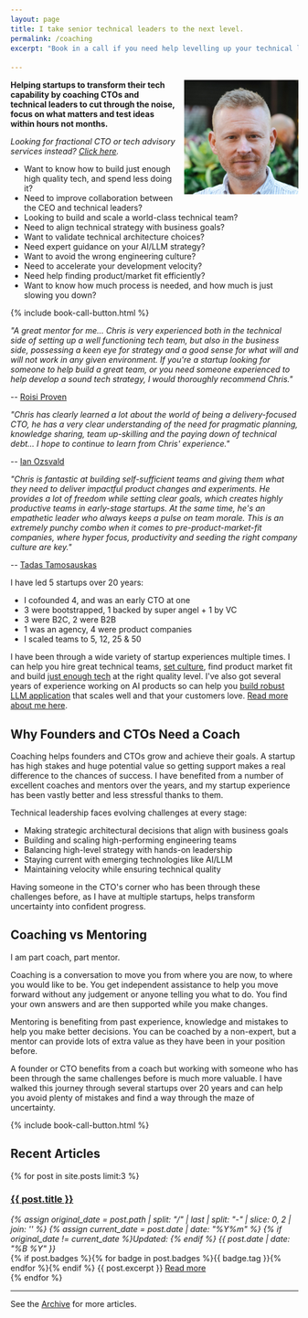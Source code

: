 ```yaml
---
layout: page
title: I take senior technical leaders to the next level.
permalink: /coaching
excerpt: "Book in a call if you need help levelling up your technical leadership."

---
```


<script>
if (window.location.search.includes('?thanks')) {
  document.write(`
    <div class="bg-green-50 border-l-4 rounded-lg border-green-500 text-green-700 p-4 mb-8" role="alert">
      <p class="font-bold">Thanks for booking!</p>
      <div>Looking forward to our call.</div>
    </div>
  `);
}
</script>

<img alt='Chris Parsons' src='/assets/img/chris-headshot-2022-cropped.jpg' class='rounded-lg' style='margin: 0 0 1em 1em; float: right; width:200px'/>

**Helping startups to transform their tech capability by coaching CTOs and technical leaders to cut through the noise, focus on what matters and test ideas within hours not months.**

*Looking for fractional CTO or tech advisory services instead? [Click here](/cto).*

- Want to know how to build just enough high quality tech, and spend less doing it?
- Need to improve collaboration between the CEO and technical leaders?
- Looking to build and scale a world-class technical team?
- Need to align technical strategy with business goals?
- Want to validate technical architecture choices?
- Need expert guidance on your AI/LLM strategy?
- Want to avoid the wrong engineering culture?
- Need to accelerate your development velocity?
- Need help finding product/market fit efficiently?
- Want to know how much process is needed, and how much is just slowing you down?

{% include book-call-button.html %}

<!--more-->

_"A great mentor for me... Chris is very experienced both in the technical side of setting up a well functioning tech team, but also in the business side, possessing a keen eye for strategy and a good sense for what will and will not work in any given environment. If you're a startup looking for someone to help build a great team, or you need someone experienced to help develop a sound tech strategy, I would thoroughly recommend Chris."_

-- [Roisi Proven](https://www.linkedin.com/in/roisiproven/)

_"Chris has clearly learned a *lot* about the world of being a delivery-focused CTO, he has a very clear understanding of the need for pragmatic planning, knowledge sharing, team up-skilling and the paying down of technical debt... I hope to continue to learn from Chris' experience."_

-- [Ian Ozsvald](https://www.linkedin.com/in/ianozsvald/)

_"Chris is fantastic at building self-sufficient teams and giving them what they need to deliver impactful product changes and experiments. He provides a lot of freedom while setting clear goals, which creates highly productive teams in early-stage startups. At the same time, he's an empathetic leader who always keeps a pulse on team morale. This is an extremely punchy combo when it comes to pre-product-market-fit companies, where hyper focus, productivity and seeding the right company culture are key."_

-- [Tadas Tamosauskas](https://www.linkedin.com/in/tamosauskas/)

I have led 5 startups over 20 years:
- I cofounded 4, and was an early CTO at one
- 3 were bootstrapped, 1 backed by super angel + 1 by VC
- 3 were B2C, 2 were B2B
- 1 was an agency, 4 were product companies
- I scaled teams to 5, 12, 25 & 50

I have been through a wide variety of startup experiences multiple times. I can help you hire great technical teams, [set culture](/how-to-avoid-bad-startup-culture), find product market fit and build [just enough tech](/the-job-is-not-to-build) at the right quality level. I've also got several years of experience working on AI products so can help you [build robust LLM application](/how-to-build-a-robust-llm-application) that scales well and that your customers love.  [Read more about me here](/).

## Why Founders and CTOs Need a Coach

Coaching helps founders and CTOs grow and achieve their goals. A startup has high stakes and huge potential value so getting support makes a real difference to the chances of success. I have benefited from a number of excellent coaches and mentors over the years, and my startup experience has been vastly better and less stressful thanks to them.

Technical leadership faces evolving challenges at every stage:
- Making strategic architectural decisions that align with business goals
- Building and scaling high-performing engineering teams
- Balancing high-level strategy with hands-on leadership
- Staying current with emerging technologies like AI/LLM
- Maintaining velocity while ensuring technical quality

Having someone in the CTO's corner who has been through these challenges before, as I have at multiple startups, helps transform uncertainty into confident progress.

## Coaching vs Mentoring

I am part coach, part mentor.

Coaching is a conversation to move you from where you are now, to where you would like to be. You get independent assistance to help you move forward without any judgement or anyone telling you what to do. You find your own answers and are then supported while you make changes.

Mentoring is benefiting from past experience, knowledge and mistakes to help you make better decisions. You can be coached by a non-expert, but a mentor can provide lots of extra value as they have been in your position before.

A founder or CTO benefits from a coach but working with someone who has been through the same challenges before is much more valuable. I have walked this journey through several startups over 20 years and can help you avoid plenty of mistakes and find a way through the maze of uncertainty.

{% include book-call-button.html %}

## Recent Articles

{% for post in site.posts limit:3 %}
   <div class="post-preview py-4">
   <h3><a href="{{ site.baseurl }}{{ post.url }}">{{ post.title }}</a></h3>

   <div style='font-style: italic' class="pb-1 post-date">
   {% assign original_date = post.path | split: "/" | last | split: "-" | slice: 0, 2 | join: '' %}
   {% assign current_date = post.date | date: "%Y%m" %}
   {% if original_date != current_date %}Updated: {% endif %}
   {{ post.date | date: "%B %Y" }}
   </div>
   {% if post.badges %}{% for badge in post.badges %}<span class="badge badge-{{ badge.type }}">{{ badge.tag }}</span>{% endfor %}{% endif %}
   {{ post.excerpt }}
   <a class='underline' href="{{ site.baseurl }}{{ post.url }}">Read more</a>
   </div>
{% endfor %}

<hr>

See the <a href="{{ site.baseurl }}/all/">Archive</a> for more articles.

